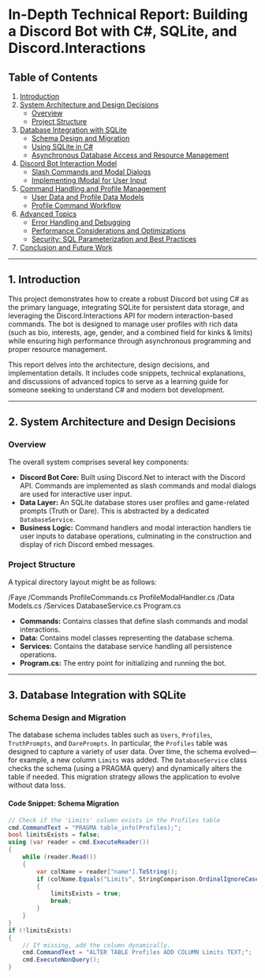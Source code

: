# In-Depth Technical Report: Building a Discord Bot with C#, SQLite, and Discord.Interactions

## Table of Contents

1. [Introduction](#introduction)  
2. [System Architecture and Design Decisions](#architecture)  
   - [Overview](#overview)  
   - [Project Structure](#project-structure)  
3. [Database Integration with SQLite](#database-integration)  
   - [Schema Design and Migration](#schema-design)  
   - [Using SQLite in C#](#using-sqlite)  
   - [Asynchronous Database Access and Resource Management](#async-db)  
4. [Discord Bot Interaction Model](#discord-interactions)  
   - [Slash Commands and Modal Dialogs](#commands-modals)  
   - [Implementing IModal for User Input](#implementing-imodal)  
5. [Command Handling and Profile Management](#command-handling)  
   - [User Data and Profile Data Models](#data-models)  
   - [Profile Command Workflow](#profile-workflow)  
6. [Advanced Topics](#advanced-topics)  
   - [Error Handling and Debugging](#error-handling)  
   - [Performance Considerations and Optimizations](#performance)  
   - [Security: SQL Parameterization and Best Practices](#security)  
7. [Conclusion and Future Work](#conclusion)  

---

## 1. Introduction <a name="introduction"></a>

This project demonstrates how to create a robust Discord bot using C# as the primary language, integrating SQLite for persistent data storage, and leveraging the Discord.Interactions API for modern interaction-based commands. The bot is designed to manage user profiles with rich data (such as bio, interests, age, gender, and a combined field for kinks & limits) while ensuring high performance through asynchronous programming and proper resource management.

This report delves into the architecture, design decisions, and implementation details. It includes code snippets, technical explanations, and discussions of advanced topics to serve as a learning guide for someone seeking to understand C# and modern bot development.

---

## 2. System Architecture and Design Decisions <a name="architecture"></a>

### Overview <a name="overview"></a>

The overall system comprises several key components:

- **Discord Bot Core:** Built using Discord.Net to interact with the Discord API. Commands are implemented as slash commands and modal dialogs are used for interactive user input.
- **Data Layer:** An SQLite database stores user profiles and game-related prompts (Truth or Dare). This is abstracted by a dedicated `DatabaseService`.
- **Business Logic:** Command handlers and modal interaction handlers tie user inputs to database operations, culminating in the construction and display of rich Discord embed messages.

### Project Structure <a name="project-structure"></a>

A typical directory layout might be as follows:

/Faye /Commands ProfileCommands.cs ProfileModalHandler.cs /Data Models.cs /Services DatabaseService.cs Program.cs


- **Commands:** Contains classes that define slash commands and modal interactions.
- **Data:** Contains model classes representing the database schema.
- **Services:** Contains the database service handling all persistence operations.
- **Program.cs:** The entry point for initializing and running the bot.

---

## 3. Database Integration with SQLite <a name="database-integration"></a>

### Schema Design and Migration <a name="schema-design"></a>

The database schema includes tables such as `Users`, `Profiles`, `TruthPrompts`, and `DarePrompts`. In particular, the `Profiles` table was designed to capture a variety of user data. Over time, the schema evolved—for example, a new column `Limits` was added. The `DatabaseService` class checks the schema (using a PRAGMA query) and dynamically alters the table if needed. This migration strategy allows the application to evolve without data loss.

#### Code Snippet: Schema Migration

```csharp
// Check if the 'Limits' column exists in the Profiles table
cmd.CommandText = "PRAGMA table_info(Profiles);";
bool limitsExists = false;
using (var reader = cmd.ExecuteReader())
{
    while (reader.Read())
    {
        var colName = reader["name"].ToString();
        if (colName.Equals("Limits", StringComparison.OrdinalIgnoreCase))
        {
            limitsExists = true;
            break;
        }
    }
}
if (!limitsExists)
{
    // If missing, add the column dynamically.
    cmd.CommandText = "ALTER TABLE Profiles ADD COLUMN Limits TEXT;";
    cmd.ExecuteNonQuery();
}
